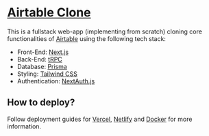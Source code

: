 # [Airtable Clone](https://thanh-nguyen-airtable-clone.vercel.app/)

This is a fullstack web-app (implementing from scratch) cloning core functionalities of [Airtable](https://airtable.com/) using the following tech stack:
- Front-End: [Next.js](https://nextjs.org)
- Back-End: [tRPC](https://trpc.io)
- Database: [Prisma](https://prisma.io)
- Styling: [Tailwind CSS](https://tailwindcss.com)
- Authentication: [NextAuth.js](https://next-auth.js.org)

## How to deploy?

Follow deployment guides for [Vercel](https://create.t3.gg/en/deployment/vercel), [Netlify](https://create.t3.gg/en/deployment/netlify) and [Docker](https://create.t3.gg/en/deployment/docker) for more information.
